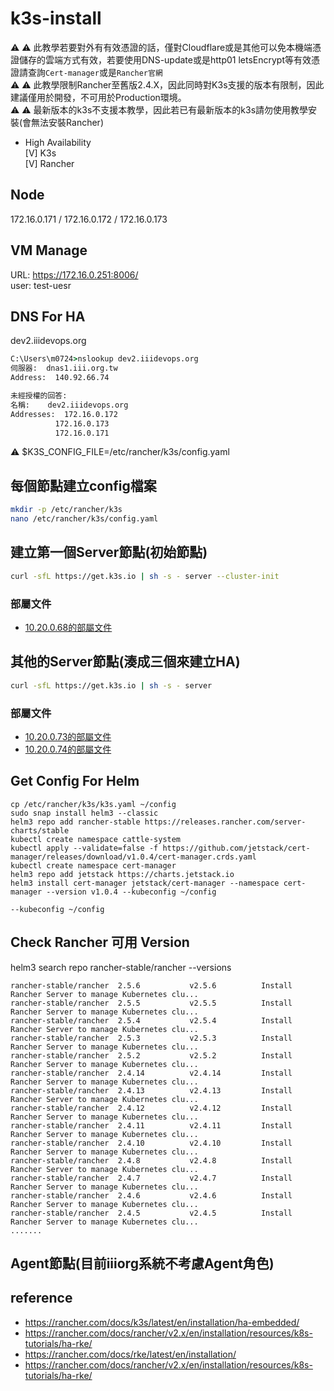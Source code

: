 # k3s-install
⚠️ ⚠️ 此教學若要對外有有效憑證的話，僅對Cloudflare或是其他可以免本機端憑證儲存的雲端方式有效，若要使用DNS-update或是http01 letsEncrypt等有效憑證請查詢`Cert-manager`或是`Rancher官網`  
⚠️ ⚠️ 此教學限制Rancher至舊版2.4.X，因此同時對K3s支援的版本有限制，因此建議僅用於開發，不可用於Production環境。  
⚠️ ⚠️ 最新版本的k3s不支援本教學，因此若已有最新版本的k3s請勿使用教學安裝(會無法安裝Rancher)  

* High Availability  
[V] K3s  
[V] Rancher  

## Node
172.16.0.171 / 172.16.0.172 / 172.16.0.173

## VM Manage
URL: https://172.16.0.251:8006/  
user: test-uesr

## DNS For HA
dev2.iiidevops.org  
```cmd
C:\Users\m0724>nslookup dev2.iiidevops.org
伺服器:  dnas1.iii.org.tw
Address:  140.92.66.74

未經授權的回答:
名稱:    dev2.iiidevops.org
Addresses:  172.16.0.172
          172.16.0.173
          172.16.0.171
```

⚠️ $K3S_CONFIG_FILE=/etc/rancher/k3s/config.yaml

## 每個節點建立config檔案
```sh
mkdir -p /etc/rancher/k3s
nano /etc/rancher/k3s/config.yaml
```

## 建立第一個Server節點(初始節點)
```sh
curl -sfL https://get.k3s.io | sh -s - server --cluster-init
```
### 部屬文件
* [10.20.0.68的部屬文件](rke2-68-config.yaml)

## 其他的Server節點(湊成三個來建立HA)
```sh
curl -sfL https://get.k3s.io | sh -s - server
```
### 部屬文件
* [10.20.0.73的部屬文件](rke2-73-config.yam)
* [10.20.0.74的部屬文件](rke2-74-config.yam)

## Get Config For Helm
```
cp /etc/rancher/k3s/k3s.yaml ~/config
sudo snap install helm3 --classic
helm3 repo add rancher-stable https://releases.rancher.com/server-charts/stable
kubectl create namespace cattle-system
kubectl apply --validate=false -f https://github.com/jetstack/cert-manager/releases/download/v1.0.4/cert-manager.crds.yaml
kubectl create namespace cert-manager
helm3 repo add jetstack https://charts.jetstack.io
helm3 install cert-manager jetstack/cert-manager --namespace cert-manager --version v1.0.4 --kubeconfig ~/config

--kubeconfig ~/config
```

## Check Rancher 可用 Version
helm3 search repo rancher-stable/rancher --versions
```
rancher-stable/rancher  2.5.6           v2.5.6          Install Rancher Server to manage Kubernetes clu...
rancher-stable/rancher  2.5.5           v2.5.5          Install Rancher Server to manage Kubernetes clu...
rancher-stable/rancher  2.5.4           v2.5.4          Install Rancher Server to manage Kubernetes clu...
rancher-stable/rancher  2.5.3           v2.5.3          Install Rancher Server to manage Kubernetes clu...
rancher-stable/rancher  2.5.2           v2.5.2          Install Rancher Server to manage Kubernetes clu...
rancher-stable/rancher  2.4.14          v2.4.14         Install Rancher Server to manage Kubernetes clu...
rancher-stable/rancher  2.4.13          v2.4.13         Install Rancher Server to manage Kubernetes clu...
rancher-stable/rancher  2.4.12          v2.4.12         Install Rancher Server to manage Kubernetes clu...
rancher-stable/rancher  2.4.11          v2.4.11         Install Rancher Server to manage Kubernetes clu...
rancher-stable/rancher  2.4.10          v2.4.10         Install Rancher Server to manage Kubernetes clu...
rancher-stable/rancher  2.4.8           v2.4.8          Install Rancher Server to manage Kubernetes clu...
rancher-stable/rancher  2.4.7           v2.4.7          Install Rancher Server to manage Kubernetes clu...
rancher-stable/rancher  2.4.6           v2.4.6          Install Rancher Server to manage Kubernetes clu...
rancher-stable/rancher  2.4.5           v2.4.5          Install Rancher Server to manage Kubernetes clu...
.......
```

## Agent節點(目前iiiorg系統不考慮Agent角色)

## reference
* https://rancher.com/docs/k3s/latest/en/installation/ha-embedded/
* https://rancher.com/docs/rancher/v2.x/en/installation/resources/k8s-tutorials/ha-rke/
* https://rancher.com/docs/rke/latest/en/installation/
* https://rancher.com/docs/rancher/v2.x/en/installation/resources/k8s-tutorials/ha-rke/
